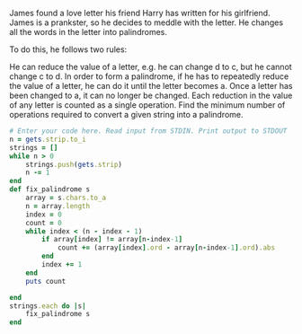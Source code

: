 James found a love letter his friend Harry has written for his girlfriend. James is a prankster, so he decides to meddle with the letter. He changes all the words in the letter into palindromes.

To do this, he follows two rules:

He can reduce the value of a letter, e.g. he can change d to c, but he cannot change c to d.
In order to form a palindrome, if he has to repeatedly reduce the value of a letter, he can do it until the letter becomes a. Once a letter has been changed to a, it can no longer be changed.
Each reduction in the value of any letter is counted as a single operation. Find the minimum number of operations required to convert a given string into a palindrome.
```ruby
# Enter your code here. Read input from STDIN. Print output to STDOUT
n = gets.strip.to_i
strings = []
while n > 0
    strings.push(gets.strip)
    n -= 1
end
def fix_palindrome s 
    array = s.chars.to_a
    n = array.length
    index = 0
    count = 0
    while index < (n - index - 1)
        if array[index] != array[n-index-1]
            count += (array[index].ord - array[n-index-1].ord).abs
        end
        index += 1
    end
    puts count

end
strings.each do |s|
    fix_palindrome s
end
```

